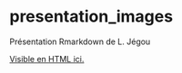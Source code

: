 # presentation_images
Présentation Rmarkdown de L. Jégou

[Visible en HTML ici.](https://rawcdn.githack.com/transcarto/presentation_images/20d4feabc6bf2c18278efa0457b302e2e7b39419/Pr%C3%A9sentation_LJegou.html)
